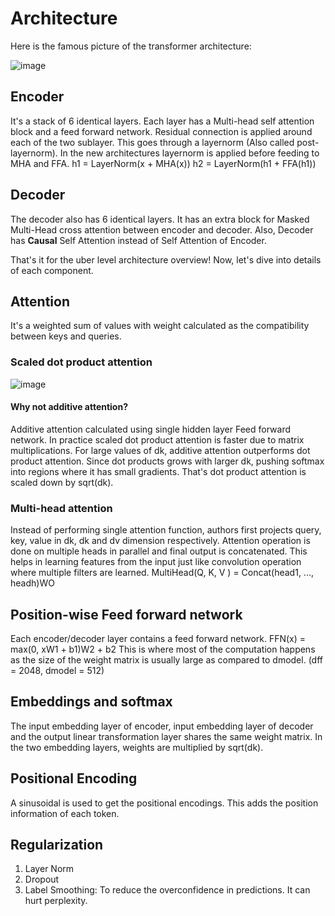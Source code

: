 # Architecture
Here is the famous picture of the transformer architecture:

![image](https://github.com/dvksn/papers-summary/assets/18422658/82848146-eea7-4ffb-b50b-de64b92f2cca)
## Encoder
It's a stack of 6 identical layers. Each layer has a Multi-head self attention block and a feed forward network. Residual connection is applied around each of the two sublayer. This goes through a layernorm (Also called post-layernorm). In the new architectures layernorm is applied before feeding to MHA and FFA.
h1 = LayerNorm(x + MHA(x))
h2 = LayerNorm(h1 + FFA(h1))

## Decoder
The decoder also has 6 identical layers. It has an extra block for Masked Multi-Head cross attention between encoder and decoder. Also, Decoder has **Causal** Self Attention instead of Self Attention of Encoder.

That's it for the uber level architecture overview! Now, let's dive into details of each component.

## Attention
It's a weighted sum of values with weight calculated as the compatibility between keys and queries.
### Scaled dot product attention
![image](https://github.com/dvksn/papers-summary/assets/18422658/7863cc10-decd-48ae-830a-b6f5e031c178)
#### Why not additive attention?
Additive attention calculated using single hidden layer Feed forward network. In practice scaled dot product attention is faster due to matrix multiplications.
For large values of dk, additive attention outperforms dot product attention. Since dot products grows with larger dk, pushing softmax into regions where it has small gradients. That's dot product attention is scaled down by sqrt(dk).

### Multi-head attention
Instead of performing single attention function, authors first projects query, key, value in dk, dk and dv dimension respectively. Attention operation is done on multiple heads in parallel and final output is concatenated. This helps in learning features from the input just like convolution operation where multiple filters are learned.
MultiHead(Q, K, V ) = Concat(head1, ..., headh)WO

## Position-wise Feed forward network
Each encoder/decoder layer contains a feed forward network.
FFN(x) = max(0, xW1 + b1)W2 + b2
This is where most of the computation happens as the size of the weight matrix is usually large as compared to dmodel. (dff = 2048, dmodel = 512)

## Embeddings and softmax
The input embedding layer of encoder, input embedding layer of decoder and the output linear transformation layer shares the same weight matrix.
In the two embedding layers, weights are multiplied by sqrt(dk).

## Positional Encoding
A sinusoidal is used to get the positional encodings. This adds the position information of each token.

## Regularization
1. Layer Norm
2. Dropout
3. Label Smoothing: To reduce the overconfidence in predictions. It can hurt perplexity.




